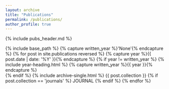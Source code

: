 ```yaml
---
layout: archive
title: "Publications"
permalink: /publications/
author_profile: true
---
```


{% include pubs_header.md %}

{% include base_path %}
{% capture written_year %}'None'{% endcapture %}
{% for post in site.publications reversed %}
{% capture year %}{{ post.date | date: '%Y' }}{% endcapture %}
  {% if year != written_year %}
    {% include year-heading.html %}
    {% capture written_year %}{{ year }}{% endcapture %}    
  {% endif %}
  {% include archive-single.html %}
  {{ post.collection }}
  {% if post.collection == 'journals' %}
  JOURNAL
  {% endif %}
{% endfor %}
